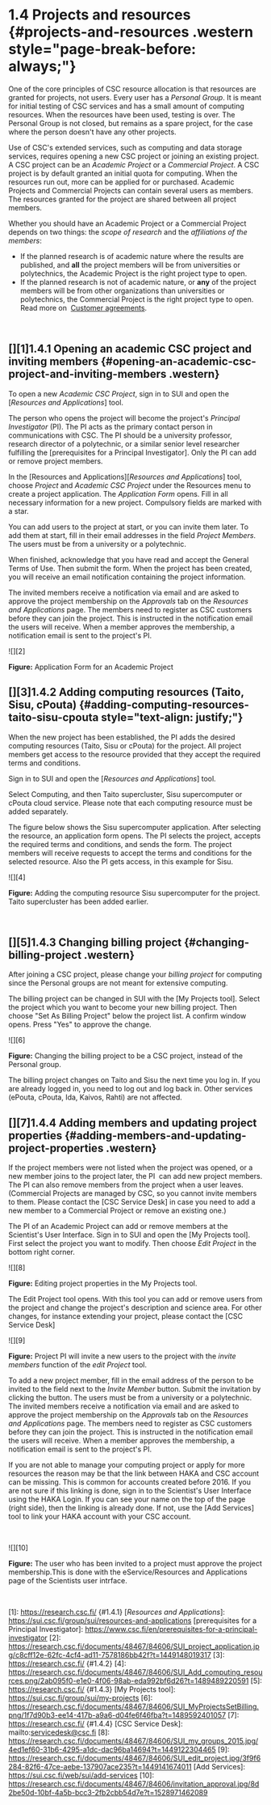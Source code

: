 # 1.4 Projects and resources {#projects-and-resources .western style="page-break-before: always;"}

One of the core principles of CSC resource allocation is that resources
are granted for projects, not users. Every user has a *Personal Group*.
It is meant for initial testing of CSC services and has a small amount
of computing resources. When the resources have been used, testing is
over. The Personal Group is not closed, but remains as a spare project,
for the case where the person doesn't have any other projects.

Use of CSC's extended services, such as computing and data storage
services, requires opening a new CSC project or joining an existing
project.  A CSC project can be an *Academic Project* or a *Commercial
Project*. A CSC project is by default granted an initial quota for
computing. When the resources run out, more can be applied for or
purchased. Academic Projects and Commercial Projects can contain several
users as members. The resources granted for the project are shared
between all project members.

Whether you should have an Academic Project or a Commercial Project
depends on two things: the *scope of research* and the *affiliations of
the members*:

-   If the planned research is of academic nature where the results are
    published, and **all** the project members will be from universities
    or polytechnics, the Academic Project is the right project type to
    open.
-   If the planned research is not of academic nature, or **any** of the
    project members will be from other organizations than universities
    or polytechnics, the Commercial Project is the right project type to
    open. Read more on  [Customer agreements].

 

## [][1]1.4.1 Opening an academic CSC project and inviting members {#opening-an-academic-csc-project-and-inviting-members .western}

To open a new *Academic CSC Project*, sign in to SUI and open the
[*Resources and Applications*] tool.

The person who opens the project will become the project's *Principal
Investigator* (PI). The PI acts as the primary contact person in
communications with CSC. The PI should be a university professor,
research director of a polytechnic, or a similar senior level researcher
fulfilling the [prerequisites for a Principal Investigator]. Only the PI
can add or remove project members.

In the [Resources and Applications][*Resources and Applications*] tool,
choose *Project* and *Academic CSC Project* under the Resources menu to
create a project application. The *Application Form* opens. Fill in all
necessary information for a new project. Compulsory fields are marked
with a star.

You can add users to the project at start, or you can invite them later.
To add them at start, fill in their email addresses in the field
*Project Members*. The users must be from a university or a polytechnic.

When finished, acknowledge that you have read and accept the General
Terms of Use. Then submit the form. When the project has been created,
you will receive an email notification containing the project
information.

The invited members receive a notification via email and are asked to
approve the project membership on the *Approvals* tab on the *Resources
and Applications* page. The members need to register as CSC customers
before they can join the project. This is instructed in the notification
email the users will receive. When a member approves the membership, a
notification email is sent to the project's PI.

![][2]

**Figure:** Application Form for an Academic Project

## [][3]1.4.2 Adding computing resources (Taito, Sisu, cPouta) {#adding-computing-resources-taito-sisu-cpouta style="text-align: justify;"}

When the new project has been established, the PI adds the desired
computing resources (Taito, Sisu or cPouta) for the project. All project
members get access to the resource provided that they accept the
required terms and conditions.

Sign in to SUI and open the [*Resources and Applications*] tool.

Select Computing, and then Taito supercluster, Sisu supercomputer or
cPouta cloud service. Please note that each computing resource must be
added <span lang="en">separately. </span>

The figure below shows the Sisu supercomputer application. After
selecting the resource, an application form opens. The PI selects the
project, accepts the required terms and conditions, and sends the form.
The project members will receive requests to accept the terms and
conditions for the selected resource. Also the PI gets access, in this
example for Sisu.

![][4]

**Figure:** Adding the computing resource Sisu supercomputer for the
project. Taito supercluster has been added earlier.

 

## [][5]1.4.3 Changing billing project {#changing-billing-project .western}

After joining a CSC project, please change your *billing project* for
computing since the Personal groups are not meant for extensive
computing.

The billing project can be changed in SUI with the [My Projects tool].
Select the project which you want to become your new billing project.
Then choose "Set As Billing Project" below the project list. A confirm
window opens. Press "Yes" to approve the change.

![][6]

**Figure:** Changing the billing project to be a CSC project, instead of
the Personal group.

The billing project changes on Taito and Sisu the next time you log in.
If you are already logged in, you need to log out and log back in. Other
services (ePouta, cPouta, Ida, Kaivos, Rahti) are not affected.

## [][7]1.4.4 Adding members and updating project properties {#adding-members-and-updating-project-properties .western}

If the project members were not listed when the project was opened, or a
new member joins to the project later, the PI  can add new project
members. The PI can also remove members from the project when a user
leaves. (Commercial Projects are managed by CSC, so you cannot invite
members to them. Please contact the [CSC Service Desk] in case you need
to add a new member to a Commercial Project or remove an existing one.)

The PI of an Academic Project can add or remove members at the
Scientist's User Interface. Sign in to SUI and open the [My Projects
tool]. First select the project you want to modify. Then choose *Edit
Project* in the bottom right corner.

![][8]

**Figure:** Editing project properties in the My Projects tool.

The Edit Project tool opens. With this tool you can add or remove users
from the project and change the project's description and science area.
For other changes, for instance extending your project, please contact
the [CSC Service Desk]

![][9]

**Figure:** Project PI will invite a new users to the project with the
*invite members* function of the *edit Project* tool.

To add a new project member, fill in the email address of the person to
be invited to the field next to the *Invite Member* button. Submit the
invitation by clicking the button. The users must be from a university
or a polytechnic. The invited members receive a notification via email
and are asked to approve the project membership on the *Approvals* tab
on the *Resources and Applications* page. The members need to register
as CSC customers before they can join the project. This is instructed in
the notification email the users will receive. When a member approves
the membership, a notification email is sent to the project's PI.

If you are not able to manage your computing project or apply for more
resources the reason may be that the link between HAKA and CSC account
can be missing. This is common for accounts created before 2016. If you
are not sure if this linking is done, sign in to the Scientist's User
Interface using the HAKA Login. If you can see your name on the top of
the page (right side), then the linking is already done. If not, use the
[Add Services] tool to link your HAKA account with your CSC account.

 

![][10]

**Figure:** The user who has been invited to a project must approve the
project membership.This is done with the eService/Resources and
Applications page of the Scientists user intrface.

 

  [Customer agreements]: https://www.csc.fi/services-for-companies/
  [1]: https://research.csc.fi/ {#1.4.1}
  [*Resources and Applications*]: https://sui.csc.fi/group/sui/resources-and-applications
  [prerequisites for a Principal Investigator]: https://www.csc.fi/en/prerequisites-for-a-principal-investigator
  [2]: https://research.csc.fi/documents/48467/84606/SUI_project_application.jpg/c8cff12e-62fc-4cf4-ad11-7578186bb42f?t=1449148019317
  [3]: https://research.csc.fi/ {#1.4.2}
  [4]: https://research.csc.fi/documents/48467/84606/SUI_Add_computing_resources.png/2ab095f0-e1e0-4f06-98ab-eda992bf6d26?t=1489489220591
  [5]: https://research.csc.fi/ {#1.4.3}
  [My Projects tool]: https://sui.csc.fi/group/sui/my-projects
  [6]: https://research.csc.fi/documents/48467/84606/SUI_MyProjectsSetBilling.png/1f7d90b3-ee14-417b-a9a6-d04fe6f46fba?t=1489592401057
  [7]: https://research.csc.fi/ {#1.4.4}
  [CSC Service Desk]: mailto:servicedesk@csc.fi
  [8]: https://research.csc.fi/documents/48467/84606/SUI_my_groups_2015.jpg/4ed1ef60-31b6-4295-a1dc-dac96ba14694?t=1449122304465
  [9]: https://research.csc.fi/documents/48467/84606/SUI_edit_project.jpg/3f9f6284-82f6-47ce-aebe-137907ace235?t=1449141674011
  [Add Services]: https://sui.csc.fi/web/sui/add-services
  [10]: https://research.csc.fi/documents/48467/84606/invitation_approval.jpg/8d2be50d-10bf-4a5b-bcc3-2fb2cbb54d7e?t=1528971462089
